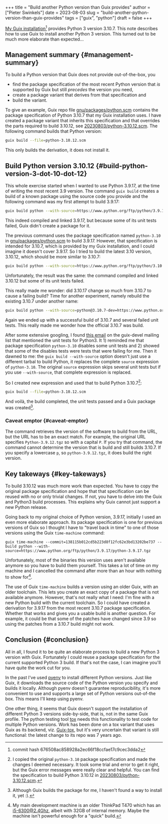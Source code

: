 +++
title = "Build another Python version than Guix provides"
author = ["Pieter Swinkels"]
date = 2023-08-03
slug = "build-another-python-version-than-guix-provides"
tags = ["guix", "python"]
draft = false
+++

[My Guix installation](https://git.savannah.gnu.org/cgit/guix.git/commit/?id=676508ac858928a2ec66f18ccfae17c9cec3dda2)[^fn:1] provides Python 3 version 3.10.7. This note describes
how to use Guix to install another Python 3 version. This turned out to be much
more elaborate than expected...


## Management summary {#management-summary}

To build a Python version that Guix does not provide out-of-the-box, you

-   find the package specification of the most recent Python version that _is_
    supported by Guix but still _precedes_ the version you need,
-   create a package variant that derives from that specification and
-   build the variant.

To give an example, Guix repo file [gnu/packages/python.scm](https://git.savannah.gnu.org/cgit/guix.git/tree/gnu/packages/python.scm?id=676508ac858928a2ec66f18ccfae17c9cec3dda2#n422) contains the package
specification of Python 3.10.7 that my Guix installation uses. I have created a
package variant that inherits this specification and that overrides the parts
required to build 3.10.12, see [20230803/python-3.10.12.scm](/20230803/python-3.10.12.scm). The following
command builds that Python version:

```bash
guix build --file=python-3.10.12.scm
```

This only builds the derivation, it does not install it.


## Build Python version 3.10.12 {#build-python-version-3-dot-10-dot-12}

This whole exercise started when I wanted to use Python 3.9.17, at the time of
writing the most recent 3.9 version. The command `guix build` creates a build of
a known package using the source code you provide and the following command was
my first attempt to build 3.9.17:

```bash
guix build python --with-source=https://www.python.org/ftp/python/3.9.17/python-3.9.17.tgz
```

This indeed compiled and linked 3.9.17, but because some of its unit tests
failed, Guix didn't create a package for it.

The previous command uses the package specification named `python-3.10` in
[gnu/packages/python.scm](https://git.savannah.gnu.org/cgit/guix.git/tree/gnu/packages/python.scm?id=676508ac858928a2ec66f18ccfae17c9cec3dda2) to build 3.9.17. However, that specification is intended
for 3.10.7, which is provided by my Guix installation, and I could imagine it
doesn't cover 3.9.17. So I tried to build the latest 3.10 version, 3.10.12,
which should be more similar to 3.10.7:

```bash
guix build python --with-source=https://www.python.org/ftp/python/3.10.12/python-3.10.12.tgz
```

Unfortunately, the result was the same: the command compiled and linked 3.10.12
but some of its unit tests failed.

This really made me wonder: did 3.10.17 change so much from 3.10.7 to cause a
failing build? Time for another experiment, namely rebuild the existing 3.10.7
under another name:

```bash
guix build python --with-source=python@3.10.7-dev=https://www.python.org/ftp/python/3.10.7/python-3.10.7.tgz
```

Again we ended up with a successful build of 3.10.7 and several failed unit
tests. This really made me wonder how the official 3.10.7 was build.

After some extensive googling, I found [this email](https://lists.gnu.org/archive/html/guix-devel/2014-03/msg00060.html) on the guix-devel mailing list
that mentioned the unit tests for Python3. It 1) reminded me that package
specification `python-3.10` disables some unit tests and 2) showed that some of
the disables tests were tests that were failing for me. Then it dawned to me:
the `guix build --with-source` option doesn't just use a different tarbal to
build Python, it replaces the complete `source` expression of `python-3.10`. The
original `source` expression skips several unit tests but if you use
`--with-source`, that complete expression is replaced.

So I created new expression and used that to build Python 3.10.7[^fn:2]:

```bash
guix build --file=python-3.10.12.scm
```

And voilà, the build completed, the unit tests passed and a Guix package was
created[^fn:3].


### Caveat emptor {#caveat-emptor}

The command retrieves the version of the software to build from the URL, but the
URL has to be an exact match. For example, the original URL specifies
`Python-3.9.12.tgz` so with a capital `P`. If you try that command, the command
cannot determine the version that is build and still builds 3.10.7. If you
specify a lowercase `p`, so `python-3.9.12.tgz`, it does build the right
version.


## Key takeways {#key-takeways}

To build 3.10.12 was much more work than expected. You have to copy the original
package specification and hope that that specification can be reused with no or
only trivial changes. If not, you have to delve into the Guix and Python3 build
processes. This explains why Guix cannot just support a new Python release.

Going back to my original choice of Python version, 3.9.17, initially I used an
even more elaborate approach. Its package specification is one for previous
versions of Guix so I thought I have to "travel back in time" to one of those
versions using the Guix `time-machine` command:

```nil
guix time-machine --commit=138115b012cd5b223d8f12fc62e3bd13202be737 -- build python --with-source=https://www.python.org/ftp/python/3.9.17/python-3.9.17.tgz
```

Unfortunately, most of the binaries this version uses aren't available anymore
so you have to build them yourself. This takes a lot of time on my machine and I
cancelled the command after more than an hour with nothing to show for[^fn:4].

The use of Guix `time-machine` builds a version using an older Guix, with an
older toolchain. This lets you create an exact copy of a package that is not
available anymore. However, that's not really what I need: I'm fine with a new
Python build with the current toolchain. So I could have created a derivation
for 3.9.17 from the most recent 3.10.7 package specification. Whether that works
and gives you a usable build is another question. For example, it could be that
some of the patches have changed since 3.9 so using the patches from a 3.10.7
build might not work.


## Conclusion {#conclusion}

All in all, I found it to be quite an elaborate process to build a new Python 3
version with Guix. Fortunately I could reuse a package specification for the
current supported Python 3 build. If that's not the case, I can imagine you'll
have quite the work cut for you.

In the past I've used [pyenv](https://github.com/pyenv/pyenv) to install different Python versions. Just like
Guix, it downloads the source code of the Python version you specify and builds
it locally. Although pyenv doesn't guarantee reproducibility, it's more
convenient to use and supports a large set of Python versions out-of-the box.
This means I'll keep using pyenv.

One other thing, it seems that Guix doesn't support the installation of
different Python 3 versions side-by-side, that is, not in the same Guix profile.
The python testing tool [tox](https://tox.wiki/en) needs this functionality to test code for multiple
Python versions. Work has been done on a tox variant that uses Guix as its
backend, viz. [Guix-tox](https://framagit.org/Steap/guix-tox), but it's very uncertain that variant is still
functional: the latest change to its repo was 7 years ago.

[^fn:1]: commit hash 676508ac858928a2ec66f18ccfae17c9cec3dda2
[^fn:2]: I copied the original `python-3.10` package specification and made the
    changes I deemed necessary. It took some trial and error to get it right, but
    the Guix error messages were really clear and helpful. You can find the
    specification to build Python 3.10.12 in [20230803/python-3.10.12.scm](/20230803/python-3.10.12.scm).
[^fn:3]: Although Guix builds the package for me, I haven't found a way to install
    it, yet :).
[^fn:4]: My main development machine is an older ThinkPad T470 which has an
    i5-6300@2.4Ghz, albeit with 32GB of internal memory. Maybe the machine isn't
    powerful enough for a "quick" build.
